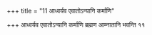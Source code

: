 +++
title = "11 आध्वर्यव एवातोऽन्यानि कर्माणि"

+++
आध्वर्यव एवातोऽन्यानि कर्माणि ब्रह्मण आम्नातानि भवन्ति ११